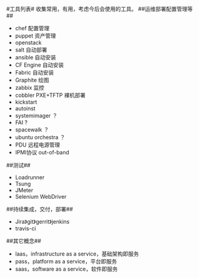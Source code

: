 #工具列表#
收集常用，有用，考虑今后会使用的工具。
##运维部署配置管理等##
- chef 配置管理
- puppet 资产管理
- openstack
- salt 自动部署
- ansible 自动安装
- CF Engine 自动安装
- Fabric 自动安装
- Graphite 绘图
- zabbix 监控
- cobbler PXE+TFTP 裸机部署
- kickstart
- autoinst
- systemimager ？
- FAI ?
- spacewalk ？
- ubuntu orchestra ？
- PDU 远程电源管理
- IPMI协议 out-of-band

##测试##
- Loadrunner
- Tsung
- JMeter
- Selenium WebDriver

##持续集成，交付，部署##
- Jira》git》gerrit》jenkins
- travis-ci

##其它概念##
- laas，infrastructure as a service，基础架构即服务
- pass，platform as a service，平台即服务
- saas，software as a service，软件即服务
